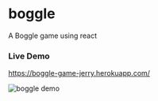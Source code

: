 # boggle
A Boggle game using react

### Live Demo
https://boggle-game-jerry.herokuapp.com/

![boggle demo](./boggleDemo.gif?raw=true "Demo")


